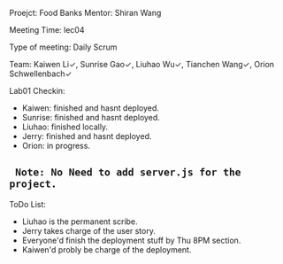 Proejct: Food Banks
Mentor: Shiran Wang

Meeting Time: lec04

Type of meeting: Daily Scrum

Team: Kaiwen Li✓, Sunrise Gao✓, Liuhao Wu✓, Tianchen Wang✓, Orion Schwellenbach✓

Lab01 Checkin:
- Kaiwen: finished and hasnt deployed.
- Sunrise: finished and hasnt deployed.
- Liuhao: finished locally.
- Jerry: finished and hasnt deployed.
- Orion: in progress.

## ``` Note: No Need to add server.js for the project.```

ToDo List: 
- Liuhao is the permanent scribe. 
- Jerry takes charge of the user story.
- Everyone'd finish the deployment stuff by Thu 8PM section.
- Kaiwen'd probly be charge of the deployment.
